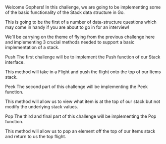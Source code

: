  Welcome Gophers! In this challenge, we are going to be implementing some of the basic functionality of the Stack data structure in Go.

This is going to be the first of a number of data-structure questions which may come in handy if you are about to go in for an interview!

We’ll be carrying on the theme of flying from the previous challenge here and implementing 3 crucial methods needed to support a basic implementation of a stack.

Push
The first challenge will be to implement the Push function of our Stack interface.

This method will take in a Flight and push the flight onto the top of our Items stack.

Peek
The second part of this challenge will be implementing the Peek function.

This method will allow us to view what item is at the top of our stack but not modify the underlying stack values.

Pop
The third and final part of this challenge will be implementing the Pop function.

This method will allow us to pop an element off the top of our Items stack and return to us the top flight.